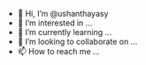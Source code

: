 - 👋 Hi, I’m @ushanthayasy
- 👀 I’m interested in ...
- 🌱 I’m currently learning ...
- 💞️ I’m looking to collaborate on ...
- 📫 How to reach me ...

<!---
ushanthayasy/ushanthayasy is a ✨ special ✨ repository because its `README.md` (this file) appears on your GitHub profile.
You can click the Preview link to take a look at your changes.
--->

